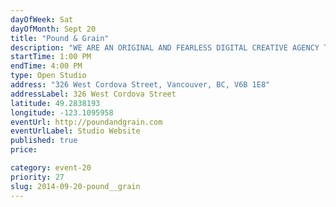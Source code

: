 ```yaml
---
dayOfWeek: Sat
dayOfMonth: Sept 20
title: "Pound & Grain"
description: "WE ARE AN ORIGINAL AND FEARLESS DIGITAL CREATIVE AGENCY THAT HAS BEEN BUILDING HARDWORKING CREATIVE AND TECHNICAL SOLUTIONS SINCE 2010. BUZZ FOR ENTRY."
startTime: 1:00 PM
endTime: 4:00 PM
type: Open Studio
address: "326 West Cordova Street, Vancouver, BC, V6B 1E8"
addressLabel: 326 West Cordova Street
latitude: 49.2838193
longitude: -123.1095958
eventUrl: http://poundandgrain.com
eventUrlLabel: Studio Website
published: true
price: 

category: event-20
priority: 27
slug: 2014-09-20-pound__grain
---
```

